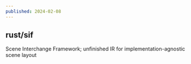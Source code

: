 ```yaml
---
published: 2024-02-08
---
```


## rust/sif

Scene Interchange Framework; unfinished IR for implementation-agnostic scene layout

